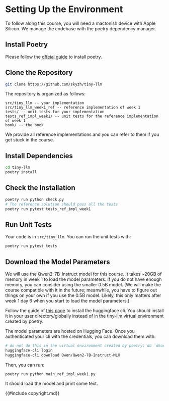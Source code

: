 # Setting Up the Environment

To follow along this course, you will need a mactonish device with Apple Silicon. We manage the codebase with the poetry
dependency manager.

## Install Poetry

Please follow the [offcial guide](https://python-poetry.org/docs/#installing-with-the-official-installer) to install
poetry.

## Clone the Repository

```bash
git clone https://github.com/skyzh/tiny-llm
```

The repository is organized as follows:

```
src/tiny_llm -- your implementation
src/tiny_llm_week1_ref -- reference implementation of week 1
tests/ -- unit tests for your implementation
tests_ref_impl_week1/ -- unit tests for the reference implementation of week 1
book/ -- the book
```

We provide all reference implementations and you can refer to them if you get stuck in the course.

## Install Dependencies

```bash
cd tiny-llm
poetry install
```

## Check the Installation

```bash
poetry run python check.py
# The reference solution should pass all the tests
poetry run pytest tests_ref_impl_week1
```

## Run Unit Tests

Your code is in `src/tiny_llm`. You can run the unit tests with:

```bash
poetry run pytest tests
```

## Download the Model Parameters

We will use the Qwen2-7B-Instruct model for this course. It takes ~20GB of memory in week 1 to load the model parameters.
If you do not have enough memory, you can consider using the smaller 0.5B model. (We will make the course compatible with
it in the future; meanwhile, you have to figure out things on your own if you use the 0.5B model. Likely, this only matters
after week 1 day 6 when you start to load the model parameters.)

Follow the guide of [this page](https://huggingface.co/docs/huggingface_hub/main/en/guides/cli) to install the huggingface
cli. You should install it in your user directory/globally instead of in the tiny-llm virtual environment created by
poetry.

The model parameters are hosted on Hugging Face. Once you authenticated your cli with the credentials, you can download
them with:

```bash
# do not do this in the virtual environment created by poetry; do `deactivate` first if you did `poetry shell`
huggingface-cli login
huggingface-cli download Qwen/Qwen2-7B-Instruct-MLX
```

Then, you can run:

```bash
poetry run python main_ref_impl_week1.py
```

It should load the model and print some text.

{{#include copyright.md}}
